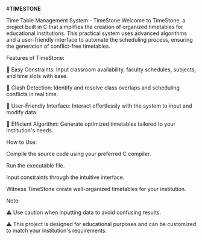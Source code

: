 #**TIMESTONE**

Time Table Management System - TimeStone
Welcome to TimeStone, a project built in C that simplifies the creation of organized timetables for educational institutions. This practical system uses advanced algorithms and a user-friendly interface to automate the scheduling process, ensuring the generation of conflict-free timetables.

Features of TimeStone:

🔸 Easy Constraints: Input classroom availability, faculty schedules, subjects, and time slots with ease.

🔸 Clash Detection: Identify and resolve class overlaps and scheduling conflicts in real time.

🔸 User-Friendly Interface: Interact effortlessly with the system to input and modify data.

🔸 Efficient Algorithm: Generate optimized timetables tailored to your institution's needs.

How to Use:

Compile the source code using your preferred C compiler.

Run the executable file.

Input constraints through the intuitive interface.

Witness TimeStone create well-organized timetables for your institution.


Note:

⚠️ Use caution when inputting data to avoid confusing results.

⚠️ This project is designed for educational purposes and can be customized to match your institution's requirements.
